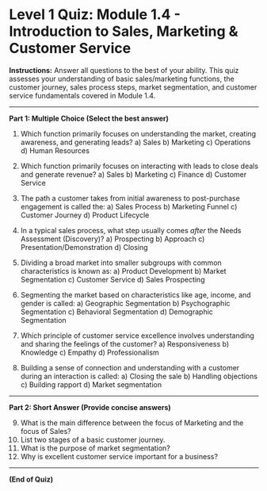 # Level 1 Quiz: Module 1.4 - Introduction to Sales, Marketing & Customer Service

**Instructions:** Answer all questions to the best of your ability. This quiz assesses your understanding of basic sales/marketing functions, the customer journey, sales process steps, market segmentation, and customer service fundamentals covered in Module 1.4.

---

**Part 1: Multiple Choice (Select the best answer)**

1.  Which function primarily focuses on understanding the market, creating awareness, and generating leads?
    a) Sales
    b) Marketing
    c) Operations
    d) Human Resources

2.  Which function primarily focuses on interacting with leads to close deals and generate revenue?
    a) Sales
    b) Marketing
    c) Finance
    d) Customer Service

3.  The path a customer takes from initial awareness to post-purchase engagement is called the:
    a) Sales Process
    b) Marketing Funnel
    c) Customer Journey
    d) Product Lifecycle

4.  In a typical sales process, what step usually comes *after* the Needs Assessment (Discovery)?
    a) Prospecting
    b) Approach
    c) Presentation/Demonstration
    d) Closing

5.  Dividing a broad market into smaller subgroups with common characteristics is known as:
    a) Product Development
    b) Market Segmentation
    c) Customer Service
    d) Sales Prospecting

6.  Segmenting the market based on characteristics like age, income, and gender is called:
    a) Geographic Segmentation
    b) Psychographic Segmentation
    c) Behavioral Segmentation
    d) Demographic Segmentation

7.  Which principle of customer service excellence involves understanding and sharing the feelings of the customer?
    a) Responsiveness
    b) Knowledge
    c) Empathy
    d) Professionalism

8.  Building a sense of connection and understanding with a customer during an interaction is called:
    a) Closing the sale
    b) Handling objections
    c) Building rapport
    d) Market segmentation

---

**Part 2: Short Answer (Provide concise answers)**

9.  What is the main difference between the focus of Marketing and the focus of Sales?
10. List two stages of a basic customer journey.
11. What is the purpose of market segmentation?
12. Why is excellent customer service important for a business?

---

**(End of Quiz)**
<!-- Answer Key: 1.b, 2.a, 3.c, 4.c, 5.b, 6.d, 7.c, 8.c
9. Marketing focuses on creating awareness, interest, and generating leads. Sales focuses on converting those leads into paying customers.
10. Any two of: Awareness, Consideration, Decision, Retention, Advocacy.
11. To divide a broad market into smaller, more defined groups with common needs or characteristics to tailor marketing and sales efforts more effectively.
12. It helps retain customers, build loyalty, generate positive word-of-mouth, and differentiate the business from competitors. -->
